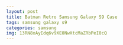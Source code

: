 ```yaml
---
layout: post
title: Batman Retro Samsung Galaxy S9 Case
tags: samsung galaxy s9
categories: samsung
img: 13RN8xAyEdq6v9XE0NwXtcMaZRbPeI0cQ
---
```

